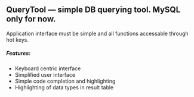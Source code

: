 ## QueryTool — simple DB querying tool. MySQL only for now.

Application interface must be simple and all functions accessable through hot keys.

##### Features:
* Keyboard centric interface
* Simplified user interface
* Simple code completion and highlighting
* Highlighting of data types in result table